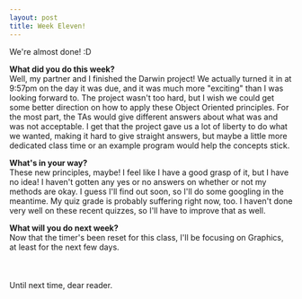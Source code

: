 ```yaml
---
layout: post
title: Week Eleven!
---
```


We're almost done! :D
<br>

<b>What did you do this week?</b>
<br>Well, my partner and I finished the Darwin project! We actually turned it in at 9:57pm on the day it was due, and it was much more "exciting" than I was looking forward to. The project wasn't too hard, but I wish we could get some better direction on how to apply these Object Oriented principles. For the most part, the TAs would give different answers about what was and was not acceptable. I get that the project gave us a lot of liberty to do what we wanted, making it hard to give straight answers, but maybe a little more dedicated class time or an example program would help the concepts stick.<br>

<b>What's in your way?</b>
<br>These new principles, maybe! I feel like I have a good grasp of it, but I have no idea! I haven't gotten any yes or no answers on whether or not my methods are okay. I guess I'll find out soon, so I'll do some googling in the meantime. My quiz grade is probably suffering right now, too. I haven't done very well on these recent quizzes, so I'll have to improve that as well.<br>

<b>What will you do next week?</b>
<br>Now that the timer's been reset for this class, I'll be focusing on Graphics, at least for the next few days.<br>
<br>
<br><br>
Until next time, dear reader.
